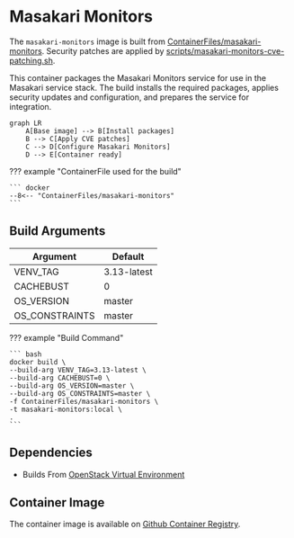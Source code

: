 # Masakari Monitors

The `masakari-monitors` image is built from [ContainerFiles/masakari-monitors](https://github.com/rackerlabs/genestack-images/blob/main/ContainerFiles/masakari-monitors). Security patches are applied by [scripts/masakari-monitors-cve-patching.sh](https://github.com/rackerlabs/genestack-images/blob/main/scripts/masakari-monitors-cve-patching.sh).

This container packages the Masakari Monitors service for use in the Masakari service stack. The build installs the required packages, applies security updates and configuration, and prepares the service for integration.

``` mermaid
graph LR
    A[Base image] --> B[Install packages]
    B --> C[Apply CVE patches]
    C --> D[Configure Masakari Monitors]
    D --> E[Container ready]
```

??? example "ContainerFile used for the build"

    ``` docker
    --8<-- "ContainerFiles/masakari-monitors"
    ```

## Build Arguments

| Argument | Default |
| --- | --- |
| VENV_TAG | 3.13-latest |
| CACHEBUST | 0 |
| OS_VERSION | master |
| OS_CONSTRAINTS | master |

??? example "Build Command"

    ``` bash
    docker build \
    --build-arg VENV_TAG=3.13-latest \
    --build-arg CACHEBUST=0 \
    --build-arg OS_VERSION=master \
    --build-arg OS_CONSTRAINTS=master \
    -f ContainerFiles/masakari-monitors \
    -t masakari-monitors:local \
    .
    ```

## Dependencies

- Builds From [OpenStack Virtual Environment](openstack-venv.md)

## Container Image

The container image is available on [Github Container Registry](https://github.com/rackerlabs/genestack-images/pkgs/container/genestack-images%2Fmasakari-monitors).
